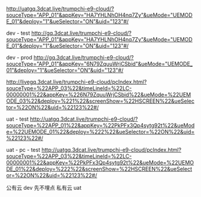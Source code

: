 http://uatgq.3dcat.live/trumpchi-e9-cloud/?souceType="APP_01"&appKey="HA7YHLNhOH4nq7Zy"&ueMode="UEMODE_01"&deploy="1"&ueSelector="ON"&uid="123"#/



dev - test
http://gq.3dcat.live/trumpchi-e9-cloud/?souceType="APP_01"&appKey="HA7YHLNhOH4nq7Zy"&ueMode="UEMODE_01"&deploy="1"&ueSelector="ON"&uid="123"#/

dev - prod
http://gq.3dcat.live/trumpchi-e9-cloud/?souceType="APP_01"&appKey="6N79ZquuWrjCSbid"&ueMode="UEMODE_01"&deploy="1"&ueSelector="ON"&uid="123"#/

http://livegq.3dcat.live/trumpchi-e9-cloud/pcIndex.html?souceType=%22APP_03%22&timeLineId=%22LC-00000001%22&appKey=%226N79ZquuWrjCSbid%22&ueMode=%22UEMODE_03%22&deploy=%221%22&screenShow=%22HSCREEN%22&ueSelector=%22ON%22&uid=%22123%22#/

uat - test
http://uatgq.3dcat.live/trumpchi-e9-cloud/?souceType=%22APP_01%22&appKey=%22PkPFx3Qp4sytg92t%22&ueMode=%22UEMODE_01%22&deploy=%222%22&ueSelector=%22ON%22&uid=%22123%22#/


uat - pc - test
http://uatgq.3dcat.live/trumpchi-e9-cloud/pcIndex.html?souceType=%22APP_03%22&timeLineId=%22LC-00000001%22&appKey=%22PkPFx3Qp4sytg92t%22&ueMode=%22UEMODE_01%22&deploy=%222%22&screenShow=%22HSCREEN%22&ueSelector=%22ON%22&uid=%22123%22#/

公有云 dev  先不埋点
私有云 uat
